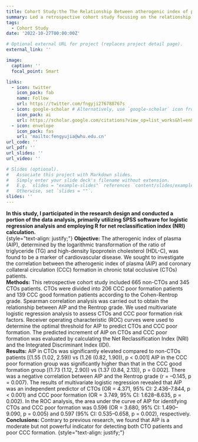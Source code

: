 ```yaml
---
title: Cohort Study:the The Relationship Between atherogenic index of plasma (AIP) and Collateral Circulation Formation in chronic total occlusive (CTO) patients
summary: Led a retrospective cohort study focusing on the relationship between blood lipid indicators and Collateral Circulation Formation in chronic total occlusive (CTO) patients.
tags:
  - Cohort Study
date: '2022-10-27T00:00:00Z'

# Optional external URL for project (replaces project detail page).
external_link: ''

image:
  caption: ''
  focal_point: Smart

links:
  - icon: twitter
    icon_pack: fab
    name: Follow
    url: https://twitter.com/fngyji276788767s
  - icon: google-scholar # Alternatively, use `google-scholar` icon from `ai` icon pack
    icon_pack: ai
    url: https://scholar.google.com/citations?view_op=list_works&hl=en&user=rXBaX0YAAAAJ&gmla=AP6z3OZCTstNTTjOK4o_cpHmS60fkZO-VKelMQXFbyeS6ItMH-cOvy5O54Egj0FUK3Kj9XQlXwDYza9MwK6VYCURCYbDkIwgEcSprvFVamQ
  - icon: envelope
    icon_pack: fas
    url: 'mailto:fengyujia@whu.edu.cn'
url_code: ''
url_pdf: ''
url_slides: ''
url_video: ''

# Slides (optional).
#   Associate this project with Markdown slides.
#   Simply enter your slide deck's filename without extension.
#   E.g. `slides = "example-slides"` references `content/slides/example-slides.md`.
#   Otherwise, set `slides = ""`.
slides: ''
---
```

**In this study, I participated in the research design and conducted a portion of the data analysis, primarily utilizing SPSS software for logistic regression analysis and employing R for net reclassification index (NRI) calculation.**   
{style="text-align: justify;"}
**Objective:** The atherogenic index of plasma (AIP), determined by the logarithmic transformation of the ratio of triglyceride (TG)
and high-density lipoprotein cholesterol (HDL-C), was found to be a marker of cardiovascular disease. We sought to investigate the
correlation between the atherogenic index of plasma (AIP) and coronary collateral circulation (CCC) formation in chronic total occlusive
(CTOs) patients.  
**Methods:** This retrospective cohort study included 665 non-CTOs and 345 CTOs patients. CTOs were divided into 206
CCC poor formation patients and 139 CCC good formation patients according to the Cohen-Rentrop grade. Spearman correlation analysis
was carried out to obtain the relationship between AIP and the Rentrop grade. We used multivariate logistic regression analysis to assess
CTOs and CCC poor formation risk factors. Receiver operating characteristic (ROC) curves were used to determine the optimal threshold
for AIP to predict CTOs and CCC poor formation. The predicted increment of AIP on CTOs and CCC poor formation was evaluated by
calculating the Net Reclassification Index (NRI) and the Integrated Discriminant Index (IDI).  
**Results:** AIP in CTOs was significantly
elevated compared to non-CTOs patients [(1.55 (1.02, 2.59)) vs (1.26 (0.82, 1.90)), p < 0.001] AIP in the CCC poor formation group
was significantly higher than that in the CCC good formation group [(1.73 (1.12, 2.90)) vs (1.37 (0.84, 2.13)), p = 0.002]. There was a
negative correlation between AIP and the Rentrop grade (r = –0.145, p = 0.007). The results of multivariate logistic regression revealed
that AIP was an independent predictor of CTOs (OR = 4.371, 95% CI: 2.436–7.844, p < 0.001) and CCC poor formation (OR = 3.749,
95% CI: 1.628–8.635, p = 0.002). In the ROC analysis, the area under the curve of AIP for identifying CTOs and CCC poor formation
was 0.596 (OR = 3.680, 95% CI: 1.490–9.090, p = 0.005) and 0.597 (95% CI: 0.535–0.658, p = 0.002), respectively.  
**Conclusions:** Contrary to previous research, we found that AIP is a moderate but not powerful indicator for detecting both CTO patients and poor CCC
formation.
{style="text-align: justify;"}